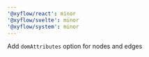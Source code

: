 ```yaml
---
'@xyflow/react': minor
'@xyflow/svelte': minor
'@xyflow/system': minor
---
```


Add `domAttributes` option for nodes and edges
